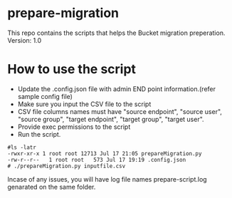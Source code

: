 # prepare-migration
This repo contains the scripts that helps the Bucket migration preperation.
Version: 1.0

# How to use the script

* Update the .config.json file with admin END point information.(refer sample config file)
* Make sure you input the CSV file to the script
* CSV file columns names must have "source endpoint", "source user", "source group", "target endpoint", "target group", "target user".
* Provide exec permissions to the script
* Run the script. 
```
#ls -latr
-rwxr-xr-x 1 root root 12713 Jul 17 21:05 prepareMigration.py
-rw-r--r--   1 root root   573 Jul 17 19:19 .config.json
# ./prepareMigration.py inputfile.csv
```

Incase of any issues, you will have log file names prepare-script.log genarated on the same folder.